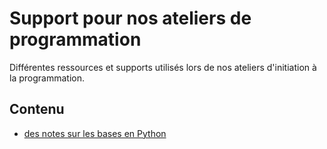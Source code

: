 # Support pour nos ateliers de programmation

Différentes ressources et supports utilisés lors de nos ateliers d'initiation à la programmation.


## Contenu

  * [des notes sur les bases en Python](https://github.com/djangogirlsbdx/ressources-et-supports/blob/master/cheatsheet.md)

